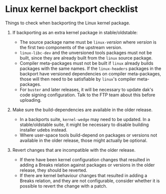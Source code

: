 # Linux kernel backport checklist

Things to check when backporting the Linux kernel package.

1. If backporting as an extra kernel package in stable/oldstable:

   * The source package name must be `linux-`*version* where *version*
     is the first two components of the upstream version.
   * `linux-libc-dev` and the unversioned tools packages must not be
     built, since they are already built from the `linux` source
     package.
   * Compiler meta-packages must not be built if `linux` already
     builds packages with the same names.  If the `linux-headers`
     packages in the backport have versioned dependencies on compiler
     meta-packages, those will then need to be satisfiable by
     `linux`'s compiler meta-packages.
   * For `buster` and later releases, it will be necessary to update
     dak's code signing configuration.  Talk to the FTP team about
     this before uploading.

1. Make sure the build-dependencies are available in the older
   release.

   * In a backports suite, `kernel-wedge` may need to be updated.  In
     a stable/oldstable suite, it might be necessary to disable
     building installer udebs instead.
   * Where user-space tools build-depend on packages or versions not
     available in the older release, those might actually be optional.

1. Revert changes that are incompatible with the older release.

   * If there have been kernel configuration changes that resulted in
     adding a Breaks relation against packages or versions in the
     older release, they should be reverted.
   * If there are kernel behaviour changes that resulted in adding a
     Breaks relation, and they are not configurable, consider whether
     it is possible to revert the change with a patch.
